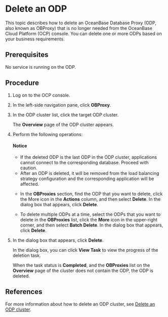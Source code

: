 # Delete an ODP

This topic describes how to delete an OceanBase Database Proxy (ODP, also known as OBProxy) that is no longer needed from the OceanBase Cloud Platform (OCP) console. You can delete one or more ODPs based on your business requirements.

## Prerequisites

No service is running on the ODP.

## Procedure

1. Log on to the OCP console.

2. In the left-side navigation pane, click **OBProxy**.

3. In the ODP cluster list, click the target ODP cluster.

   The **Overview** page of the ODP cluster appears.

4. Perform the following operations:

   <main id="notice" type='notice'>
   <h4>Notice</h4>
   <p><ul>
   <li>If the deleted ODP is the last ODP in the ODP cluster, applications cannot connect to the corresponding database. Proceed with caution. </li>
   <li>After an ODP is deleted, it will be removed from the load balancing strategy configuration and the corresponding application will be affected. </li>
   </ul></p>
   </main>

   * In the **OBProxies** section, find the ODP that you want to delete, click the More icon in the **Actions** column, and then select **Delete**. In the dialog box that appears, click **Delete**.

      <!-- ![Delete an ODP](https://obbusiness-private.oss-cn-shanghai.aliyuncs.com/doc/img/observer-enterprise/V4.1.0/user-guide/odp-management/delete-an-odp.png) -->

   * To delete multiple ODPs at a time, select the ODPs that you want to delete in the **OBProxies** list, click the **More** icon in the upper-right corner, and then select **Batch Delete**. In the dialog box that appears, click **Delete**.

      <!-- ![Batch delete ODPs](https://obbusiness-private.oss-cn-shanghai.aliyuncs.com/doc/img/observer-enterprise/V4.1.0/user-guide/odp-management/delete-odps.png) -->

5. In the dialog box that appears, click **Delete**.

   In the dialog box, you can click **View Task** to view the progress of the deletion task.

   When the task status is **Completed**, and the **OBProxies** list on the **Overview** page of the cluster does not contain the ODP, the ODP is deleted.

## References

For more information about how to delete an ODP cluster, see [Delete an ODP cluster](../200.manage-obproxy-clusters/300.delete-obproxy-cluster.md).

